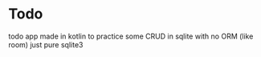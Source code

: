 # Todo
todo app made in kotlin to practice some CRUD in sqlite with no ORM (like room) just pure sqlite3
